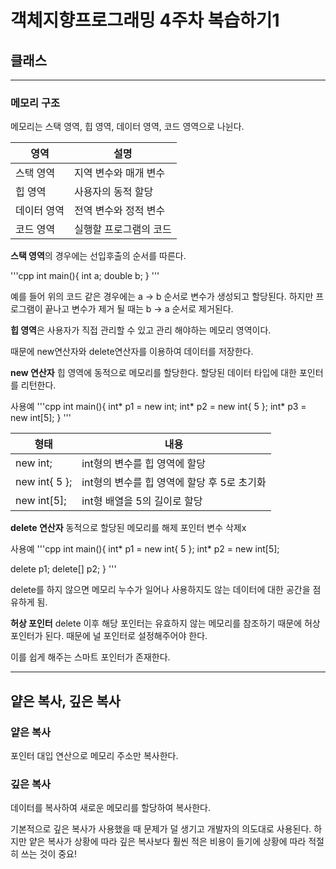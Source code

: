 # 객체지향프로그래밍 4주차 복습하기1
## 클래스

---
### 메모리 구조

메모리는 스택 영역, 힙 영역, 데이터 영역, 코드 영역으로 나뉜다.

| 영역 | 설명 |
|------|------|
| 스택 영역 | 지역 변수와 매개 변수 |
| 힙 영역 | 사용자의 동적 할당 |
| 데이터 영역 | 전역 변수와 정적 변수 |
| 코드 영역 | 실행할 프로그램의 코드 |

**스택 영역**의 경우에는 선입후출의 순서를 따른다.

'''cpp
int main(){
  int a;
  double b;
  }
'''

예를 들어 위의 코드 같은 경우에는 a -> b 순서로 변수가 생성되고 할당된다.
하지만 프로그램이 끝나고 변수가 제거 될 때는 b -> a 순서로 제거된다.

**힙 영역**은 사용자가 직접 관리할 수 있고 관리 해야하는 메모리 영역이다.

때문에 new연산자와 delete연산자를 이용하여 데이터를 저장한다.

**new 연산자** 
힙 영역에 동적으로 메모리를 할당한다.
할당된 데이터 타입에 대한 포인터를 리턴한다.

사용예
'''cpp
int main(){
  int* p1 = new int;
  int* p2 = new int{ 5 };
  int* p3 = new int[5];
  }
'''

| 형태 | 내용 |
|------|-------|
| new int; | int형의 변수를 힙 영역에 할당 |
| new int{ 5 }; | int형의 변수를 힙 영역에 할당 후 5로 초기화 |
| new int[5]; | int형 배열을 5의 길이로 할당 |


**delete 연산자**
동적으로 할당된 메모리를 해제
포인터 변수 삭제x

사용예
'''cpp
int main(){
  int* p1 = new int{ 5 };
  int* p2 = new int[5];

  delete p1;
  delete[] p2;
}
'''

delete를 하지 않으면 메모리 누수가 일어나 사용하지도 않는 데이터에 대한 공간을 점유하게 됨.

**허상 포인터**
delete 이후 해당 포인터는 유효하지 않는 메모리를 참조하기 때문에 허상포인터가 된다.
때문에 널 포인터로 설정해주어야 한다.

이를 쉽게 해주는 스마트 포인터가 존재한다.

---
## 얕은 복사, 깊은 복사

### 얕은 복사
포인터 대입 연산으로 메모리 주소만 복사한다.

### 깊은 복사
데이터를 복사하여 새로운 메모리를 할당하여 복사한다.

기본적으로 깊은 복사가 사용했을 때 문제가 덜 생기고 개발자의 의도대로 사용된다.
하지만 얕은 복사가 상황에 따라 깊은 복사보다 훨씬 적은 비용이 들기에
상황에 따라 적절히 쓰는 것이 중요!

